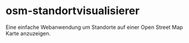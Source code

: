 # osm-standortvisualisierer
Eine einfache Webanwendung um Standorte auf einer Open Street Map Karte anzuzeigen.
